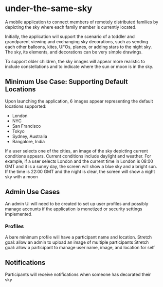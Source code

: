 # under-the-same-sky

A mobile application to connect members of remotely distributed families by depicting the sky where each family member is currently located.

Initially, the application will support the scenario of a toddler and grandparent viewing and exchanging sky decorations, such as sending each other balloons, kites, UFOs, planes, or adding stars to the night sky. The sky, its elements, and decorations can be very simple drawings.

To support older children, the sky images will appear more realistic to include constellations and to indicate where the sun or moon is in the sky.

## Minimum Use Case: Supporting Default Locations

Upon launching the application, 6 images appear representing the default locations supported:
- London
- NYC
- San Francisco
- Tokyo
- Sydney, Australia
- Bangalore, India

If a user selects one of the cities, an image of the sky depicting current conditions appears. Current conditions include daylight and weather.
For example, if a user selects London and the current time in London is 08:00 GMT and it is a sunny day, the screen will show a blue sky and a bright sun. If the time is 22:00 GMT and the night is clear, the screen will show a night sky with a moon

## Admin Use Cases

An admin UI will need to be created to set up user profiles and possibly manage accounts if the application is monetized or security settings implemented.
### Profiles
A bare minimum profile will have a participant name and location.
Stretch goal: allow an admin to upload an image of multiple participants
Stretch goal: allow a participant to manage user name, image, and location for self

## Notifications

Participants will receive notifications when someone has decorated their sky
